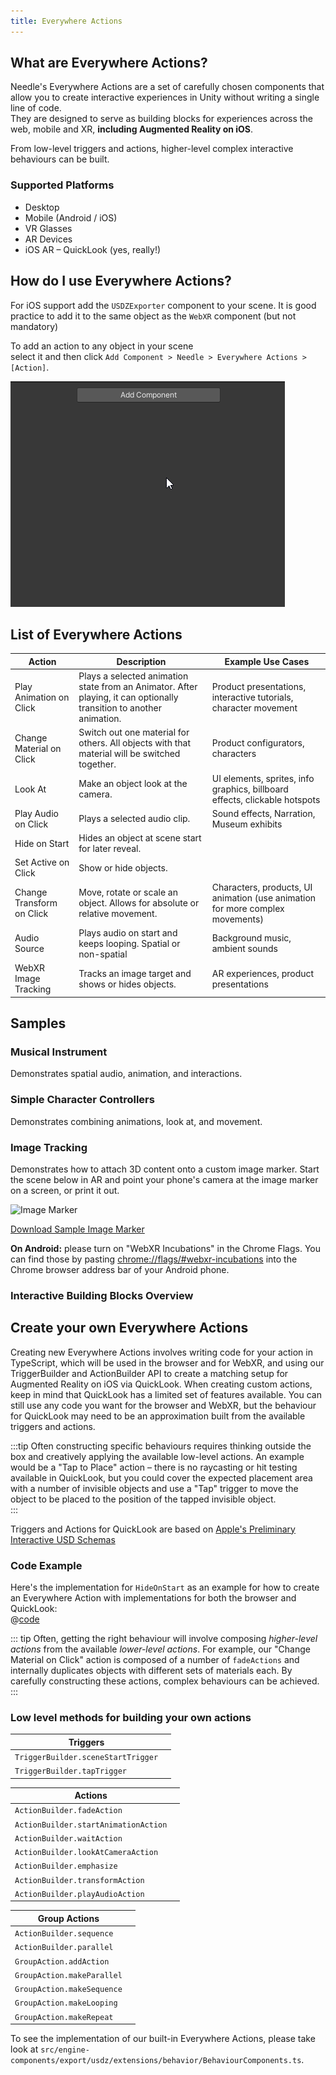 ```yaml
---
title: Everywhere Actions
---
```


## What are Everywhere Actions?

Needle's Everywhere Actions are a set of carefully chosen components that allow you to create interactive experiences in Unity without writing a single line of code.  
They are designed to serve as building blocks for experiences across the web, mobile and XR, **including Augmented Reality on iOS**.  

From low-level triggers and actions, higher-level complex interactive behaviours can be built.  

### Supported Platforms
- Desktop
- Mobile (Android / iOS)
- VR Glasses
- AR Devices
- iOS AR – QuickLook (yes, really!)

## How do I use Everywhere Actions?

For iOS support add the `USDZExporter` component to your scene. It is good practice to add it to the same object as the `WebXR` component (but not mandatory)

To add an action to any object in your scene  
select it and then click `Add Component > Needle > Everywhere Actions > [Action]`.

![](/imgs/everywhere-actions-component-menu.gif)

## List of Everywhere Actions

| Action | Description | Example Use Cases |
| --- | --- | --- |
| Play Animation on Click | Plays a selected animation state from an Animator. After playing, it can optionally transition to another animation. | Product presentations, interactive tutorials, character movement |
| Change Material on Click | Switch out one material for others. All objects with that material will be switched together. | Product configurators, characters |
| Look At | Make an object look at the camera. | UI elements, sprites, info graphics, billboard effects, clickable hotspots |
| Play Audio on Click | Plays a selected audio clip. | Sound effects, Narration, Museum exhibits |
| Hide on Start | Hides an object at scene start for later reveal. |
| Set Active on Click | Show or hide objects. |  |
| Change Transform on Click | Move, rotate or scale an object. Allows for absolute or relative movement. | Characters, products, UI animation (use animation for more complex movements) |
| Audio Source | Plays audio on start and keeps looping. Spatial or non-spatial | Background music, ambient sounds |
| WebXR Image Tracking | Tracks an image target and shows or hides objects. | AR experiences, product presentations |

## Samples

### Musical Instrument

Demonstrates spatial audio, animation, and interactions.

<sample src="https://engine.needle.tools/samples/musical-instrument" />

### Simple Character Controllers

Demonstrates combining animations, look at, and movement.  

<sample src="https://engine.needle.tools/samples/usdz-characters" />

### Image Tracking

Demonstrates how to attach 3D content onto a custom image marker. Start the scene below in AR and point your phone's camera at the image marker on a screen, or print it out.     

<img src="https://engine.needle.tools/samples-uploads/image-tracking/assets/needle-marker.png" alt="Image Marker" width=300 />    

<a href="https://engine.needle.tools/samples-uploads/image-tracking/assets/needle-marker.png" target="_blank">Download Sample Image Marker</a>  

**On Android:** please turn on "WebXR Incubations" in the Chrome Flags. You can find those by pasting [chrome://flags/#webxr-incubations](chrome://flags/#webxr-incubations) into the Chrome browser address bar of your Android phone.  

<sample src="https://engine.needle.tools/samples/image-tracking" />

### Interactive Building Blocks Overview

<sample src="https://engine.needle.tools/samples/usdz-interactivity" />

## Create your own Everywhere Actions

Creating new Everywhere Actions involves writing code for your action in TypeScript, which will be used in the browser and for WebXR, and using our TriggerBuilder and ActionBuilder API to create a matching setup for Augmented Reality on iOS via QuickLook. When creating custom actions, keep in mind that QuickLook has a limited set of features available. You can still use any code you want for the browser and WebXR, but the behaviour for QuickLook may need to be an approximation built from the available triggers and actions. 

:::tip
Often constructing specific behaviours requires thinking outside the box and creatively applying the available low-level actions. An example would be a "Tap to Place" action – there is no raycasting or hit testing available in QuickLook, but you could cover the expected placement area with a number of invisible objects and use a "Tap" trigger to move the object to be placed to the position of the tapped invisible object.  
:::

Triggers and Actions for QuickLook are based on [Apple's Preliminary Interactive USD Schemas](https://developer.apple.com/documentation/arkit/usdz_schemas_for_ar/actions_and_triggers)

### Code Example

Here's the implementation for `HideOnStart` as an example for how to create an Everywhere Action with implementations for both the browser and QuickLook:  
@[code](@code/component-everywhere-action-hideonstart.ts)

::: tip
Often, getting the right behaviour will involve composing _higher-level actions_ from the available _lower-level actions_. For example, our "Change Material on Click" action is composed of a number of `fadeActions` and internally duplicates objects with different sets of materials each. By carefully constructing these actions, complex behaviours can be achieved.  
:::

### Low level methods for building your own actions

| Triggers | |
| --- | --- |
| `TriggerBuilder.sceneStartTrigger` | |
| `TriggerBuilder.tapTrigger` | |

| Actions | |
| --- | --- |
| `ActionBuilder.fadeAction` | |
| `ActionBuilder.startAnimationAction` | |
| `ActionBuilder.waitAction` | |
| `ActionBuilder.lookAtCameraAction` | |
| `ActionBuilder.emphasize` | |
| `ActionBuilder.transformAction` | |
| `ActionBuilder.playAudioAction` | |

|  Group Actions | |
| --- | --- |
| `ActionBuilder.sequence` | |
| `ActionBuilder.parallel` | |
| `GroupAction.addAction` | |
| `GroupAction.makeParallel` | |
| `GroupAction.makeSequence` | |
| `GroupAction.makeLooping` | |
| `GroupAction.makeRepeat` | |

To see the implementation of our built-in Everywhere Actions, please take look at `src/engine-components/export/usdz/extensions/behavior/BehaviourComponents.ts`.